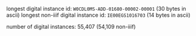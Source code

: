 longest digital instance id: `W0CDL0MS-ADD-01680-00002-00001` (30 bytes in ascii)
longest non-iiif digital instance id: `IE00EGS1016703` (14 bytes in ascii)

number of digital instances: 55,407 (54,109 non-iiif)